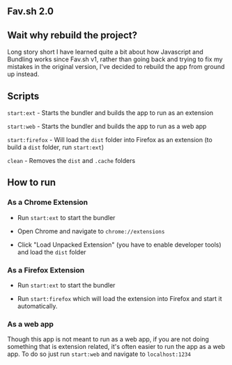 ## Fav.sh 2.0

## Wait why rebuild the project?

Long story short I have learned quite a bit about how Javascript and Bundling works since Fav.sh v1, rather than going back and trying to fix my mistakes in the original version, I've decided to rebuild the app from ground up instead.

## Scripts

`start:ext` - Starts the bundler and builds the app to run as an extension

`start:web` - Starts the bundler and builds the app to run as a web app

`start:firefox` - Will load the `dist` folder into Firefox as an extension (to build a `dist` folder, run `start:ext`)

`clean` - Removes the `dist` and `.cache` folders

## How to run

### As a Chrome Extension

- Run `start:ext` to start the bundler

- Open Chrome and navigate to `chrome://extensions`

- Click "Load Unpacked Extension" (you have to enable developer tools) and load the `dist` folder

### As a Firefox Extension

- Run `start:ext` to start the bundler

- Run `start:firefox` which will load the extension into Firefox and start it automatically.

### As a web app

Though this app is not meant to run as a web app, if you are not doing something that is extension related, it's often easier to run the app as a web app. To do so just run `start:web` and navigate to `localhost:1234`
